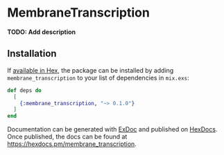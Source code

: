 # MembraneTranscription

**TODO: Add description**

## Installation

If [available in Hex](https://hex.pm/docs/publish), the package can be installed
by adding `membrane_transcription` to your list of dependencies in `mix.exs`:

```elixir
def deps do
  [
    {:membrane_transcription, "~> 0.1.0"}
  ]
end
```

Documentation can be generated with [ExDoc](https://github.com/elixir-lang/ex_doc)
and published on [HexDocs](https://hexdocs.pm). Once published, the docs can
be found at <https://hexdocs.pm/membrane_transcription>.

